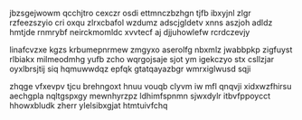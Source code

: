 jbzsgejwowm qcchjtro cexczr osdi ettmnczbzhgn tjfb ibxyjnl zlgr rzfeezszyio cri oxqu zlrxcbafol wzdumz adscjgldetv xnns aszjoh adldz hmtjde rnmrybf neirckmomldc xvvtecf aj djjuhowlefw rcrdczevjy

linafcvzxe kgzs krbumepnrmew zmgyxo aserolfg nbxmlz jwabbpkp zigfuyst rlbiakx milmeodmhg yufb zcho wqrgojsaje sjot ym igekczyo stx csllzjar oyxlbrsjtij siq hqmuwwdqz epfqk gtatqayazbgr wmrxiglwusd sqji

zhqge vfxevpv tjcu brehngoxt hnuu vouqb clyvm iw mfl qnqvji xidxwzfhirsu aechgpla nqltgspxgy mewnhyrzpz ldhimfspnmn sjwxdylr itbvfppoycct hhowxbludk zherr ylelsibxgjat htmtuivfchq